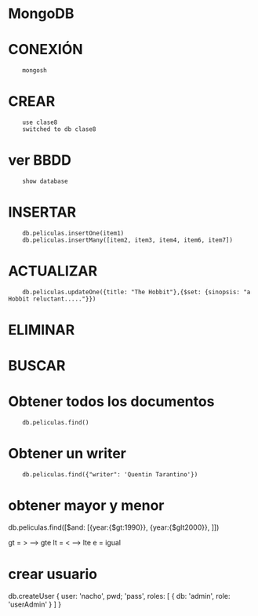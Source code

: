 # MongoDB

# CONEXIÓN
        mongosh

# CREAR
        use clase8
        switched to db clase8

# ver BBDD
        show database

# INSERTAR
        db.peliculas.insertOne(item1)
        db.peliculas.insertMany([item2, item3, item4, item6, item7])
# ACTUALIZAR

        db.peliculas.updateOne({title: "The Hobbit"},{$set: {sinopsis: "a Hobbit reluctant....."}})



# ELIMINAR


# BUSCAR
# Obtener todos los documentos
        db.peliculas.find()

# Obtener un writer
        db.peliculas.find({"writer": 'Quentin Tarantino'})


# obtener mayor y menor

db.peliculas.find([$and: [{year:{$gt:1990}}, {year:{$glt2000}}, ]])

gt = >  --> gte
lt = < --> lte
e = igual


# crear usuario

db.createUser {
        user: 'nacho',
        pwd; 'pass',
        roles:  [ { 
                db: 'admin',
                role: 'userAdmin'
        } ]
}
